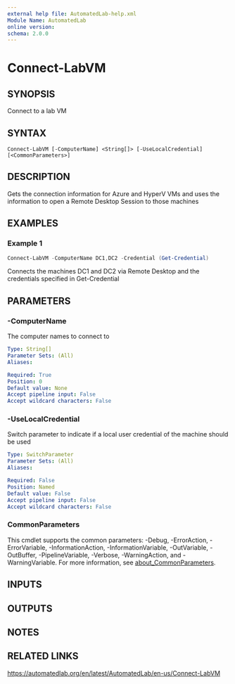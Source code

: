 ```yaml
---
external help file: AutomatedLab-help.xml
Module Name: AutomatedLab
online version:
schema: 2.0.0
---
```


# Connect-LabVM

## SYNOPSIS
Connect to a lab VM

## SYNTAX

```
Connect-LabVM [-ComputerName] <String[]> [-UseLocalCredential] [<CommonParameters>]
```

## DESCRIPTION
Gets the connection information for Azure and HyperV VMs and uses the information to open a Remote Desktop Session to those machines

## EXAMPLES

### Example 1
```powershell
Connect-LabVM -ComputerName DC1,DC2 -Credential (Get-Credential)
```

Connects the machines DC1 and DC2 via Remote Desktop and the credentials specified in Get-Credential

## PARAMETERS

### -ComputerName
The computer names to connect to

```yaml
Type: String[]
Parameter Sets: (All)
Aliases:

Required: True
Position: 0
Default value: None
Accept pipeline input: False
Accept wildcard characters: False
```

### -UseLocalCredential
Switch parameter to indicate if a local user credential of the machine should be used

```yaml
Type: SwitchParameter
Parameter Sets: (All)
Aliases:

Required: False
Position: Named
Default value: False
Accept pipeline input: False
Accept wildcard characters: False
```

### CommonParameters
This cmdlet supports the common parameters: -Debug, -ErrorAction, -ErrorVariable, -InformationAction, -InformationVariable, -OutVariable, -OutBuffer, -PipelineVariable, -Verbose, -WarningAction, and -WarningVariable. For more information, see [about_CommonParameters](http://go.microsoft.com/fwlink/?LinkID=113216).

## INPUTS

## OUTPUTS

## NOTES

## RELATED LINKS
https://automatedlab.org/en/latest/AutomatedLab/en-us/Connect-LabVM
